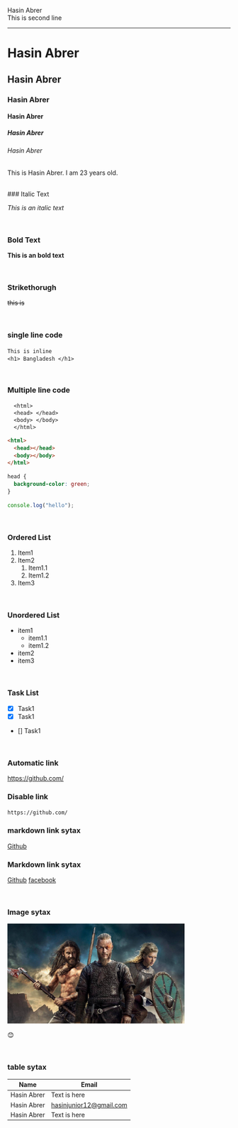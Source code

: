 <!--markdown tutorial-->

Hasin Abrer<br/>
This is second line

---

# Hasin Abrer

## Hasin Abrer

### Hasin Abrer

#### Hasin Abrer

##### Hasin Abrer

###### Hasin Abrer

<p>This is Hasin Abrer. I am 23 years old.</p>

<br/>
### Italic Text

_This is an italic text_

<br/>

### Bold Text

**This is an bold text**

<br/>

### Strikethorugh

~~this is~~

<br/>

### single line code

`This is inline`  
`<h1> Bangladesh </h1>`

<br/>

### Multiple line code

```
  <html>
  <head> </head>
  <body> </body>
  </html>
```

```html
<html>
  <head></head>
  <body></body>
</html>
```

```Css
head {
  background-color: green;
}
```

```Javascript
console.log("hello");
```

<br/>

### Ordered List

1. Item1
2. Item2
   1. Item1.1
   2. Item1.2
3. Item3

<br/>

### Unordered List

- item1
  - item1.1
  - item1.2
- item2
- item3

<br/>

### Task List

- [x] Task1
- [x] Task1
- [] Task1

<br/>

### Automatic link

https://github.com/

### Disable link

`https://github.com/`

### markdown link sytax

[Github](https://github.com/)

### Markdown link sytax

[Github][websitelink]
[facebook][facebooklink]

<br/>

### Image sytax

<!-- ![profile](./images/me.jpg) -->
<img src="./images/me1.jpg" width="400" title="image"/>

😊

<br/>

### table sytax

| Name         | Email                  |
| ------------ | ---------------------- |
| Hasin Abrer | Text is here           |
| Hasin Abrer | hasinjunior12@gmail.com |
| Hasin Abrer | Text is here           |

<!-- all link is here -->

[websitelink]: https://github.com/
[facebooklink]: https://www.facebook.com/Hasination12/
